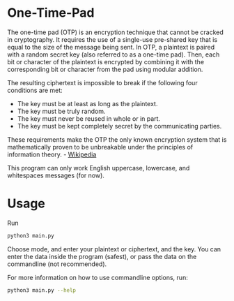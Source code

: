 # One-Time-Pad

The one-time pad (OTP) is an encryption technique that cannot be cracked in cryptography. It requires the use of a single-use pre-shared key that is equal to the size of the message being sent. In OTP, a plaintext is paired with a random secret key (also referred to as a one-time pad). Then, each bit or character of the plaintext is encrypted by combining it with the corresponding bit or character from the pad using modular addition.

The resulting ciphertext is impossible to break if the following four conditions are met:
- The key must be at least as long as the plaintext.
- The key must be truly random.
- The key must never be reused in whole or in part.
- The key must be kept completely secret by the communicating parties.

These requirements make the OTP the only known encryption system that is mathematically proven to be unbreakable under the principles of information theory. - [Wikipedia](https://en.wikipedia.org/wiki/One-time_pad)

This program can only work English uppercase, lowercase, and whitespaces messages (for now).

# Usage
Run 
```bash
python3 main.py
```

Choose mode, and enter your plaintext or ciphertext, and the key. You can enter the data inside the program (safest), or pass the data on the commandline (not recommended).


For more information on how to use commandline options, run:
```bash
python3 main.py --help
```
